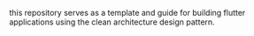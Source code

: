 this repository serves as a template and guide for building flutter applications using the clean architecture design pattern.
